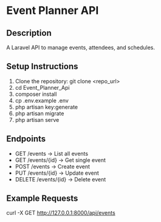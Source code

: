 # Event Planner API

## Description
A Laravel API to manage events, attendees, and schedules.

## Setup Instructions
1. Clone the repository:
   git clone <repo_url>
2. cd Event_Planner_Api
3. composer install
4. cp .env.example .env
5. php artisan key:generate
6. php artisan migrate
7. php artisan serve

## Endpoints
- GET /events → List all events
- GET /events/{id} → Get single event
- POST /events → Create event
- PUT /events/{id} → Update event
- DELETE /events/{id} → Delete event

## Example Requests
curl -X GET http://127.0.0.1:8000/api/events
